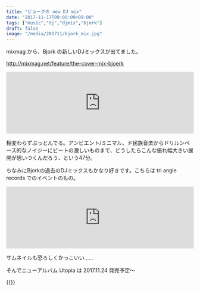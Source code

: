 ```yaml
---
title: "ビョークの new DJ mix"
date: "2017-11-17T09:09:09+09:00"
tags: ["music","dj","djmix","bjork"]
draft: false
image: "/media/201711/bjork_mix.jpg"
---
```


mixmag から、Bjork の新しいDJミックスが出てました。

http://mixmag.net/feature/the-cover-mix-bjoerk

<div class="embed">
<iframe width="100%" height="166" scrolling="no" frameborder="no" src="https://w.soundcloud.com/player/?url=https%3A//api.soundcloud.com/tracks/356544932&amp;color=%23ff5500&amp;auto_play=false&amp;hide_related=false&amp;show_comments=true&amp;show_user=true&amp;show_reposts=false&amp;show_teaser=true"></iframe>
</div> 

相変わらずぶっとんでる。アンビエント/ミニマル、ド民族音楽からドリルンベース的なノイジーにビートの激しいものまで、どうしたらこんな振れ幅大きい展開が思いつくんだろう、という47分。

ちなみにBjorkの過去のDJミックスもかなり好きです。こちらは tri angle records でのイベントのもの。

<div class="embed">
<iframe width="100%" height="166" scrolling="no" frameborder="no" src="https://w.soundcloud.com/player/?url=https%3A//api.soundcloud.com/tracks/206037005&amp;color=%23ff5500&amp;auto_play=false&amp;hide_related=false&amp;show_comments=true&amp;show_user=true&amp;show_reposts=false&amp;show_teaser=true"></iframe>
</div>

サムネイルも恐ろしくかっこいい……

そんでニューアルバム Utopia は 2017.11.24 発売予定〜

{{<amazon asin="B076V5C7BR" title="Björk - Utopia">}}
